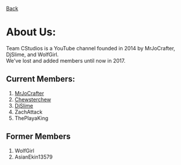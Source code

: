 [Back](javascript:history.back())

# About Us:

Team CStudios is a YouTube channel founded in 2014 by MrJoCrafter, DjSlime, and WolfGirl.<br>
We've lost and added members until now in 2017.<br>

## Current Members:

1) [MrJoCrafter](http://teamcstudios.pro/members/mrjocrafter)<br>
2) [Chewsterchew](http://teamcstudios.pro/members/chew)<br>
3) [DjSlime](http://teamcstudios.pro/members/djslime)<br>
4) ZachAttack<br>
5) ThePlayaKing

## Former Members

1) WolfGirl<br>
2) AsianEkin13579
